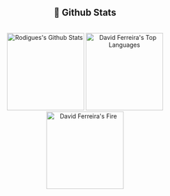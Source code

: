 
<h2 align="center">📃 Github Stats</h2>

<br/>

<div align="center">
    <img alt="Rodigues's Github Stats" src="https://github-readme-stats.vercel.app/api?username=da-ferreira&show_icons=true&include_all_commits=true&count_private=true&theme=react&hide_border=true&bg_color=0D1117&title_color=00B9EC&icon_color=00B9EC" height="180"/>
  <img alt="David Ferreira's Top Languages" src="https://github-readme-stats.vercel.app/api/top-langs/?username=da-ferreira&langs_count=10&layout=compact&theme=react&hide_border=true&bg_color=0D1117&title_color=00B9EC&icon_color=00B9EC" height="180"/>
  <img alt="David Ferreira's Fire" src="http://github-profile-summary-cards.vercel.app/api/cards/profile-details?username=da-ferreira&langs_count=10&layout=compact&theme=react&hide_border=true&bg_color=0D1117&title_color=00B9EC&icon_color=00B9EC" height="180"/>
  <br/>
</div>
  
<!-- 
Com o jupyter notebook
<img height="180" src="https://github-readme-stats.vercel.app/api/top-langs/?username=da-ferreira&layout=compact&langs_count=10"/> 
-->
